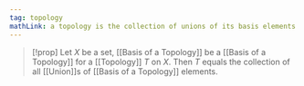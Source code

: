 ```yaml
---
tag: topology
mathLink: a topology is the collection of unions of its basis elements
---
```

> [!prop]
> Let $X$ be a set, [[Basis of a Topology]] be a [[Basis of a Topology]] for a [[Topology]] $T$ on $X$. Then $T$ equals the collection of all [[Union]]s of [[Basis of a Topology]] elements.

